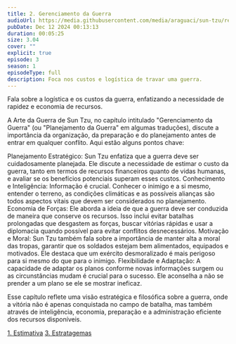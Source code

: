 ```yaml
---
title: 2. Gerenciamento da Guerra
audioUrl: https://media.githubusercontent.com/media/araguaci/sun-tzu/refs/heads/main/public/audio/03-cap-02-gerenciamento-da-guerra.mp3
pubDate: Dec 12 2024 00:13:13
duration: 00:05:25
size: 3.04
cover: ""
explicit: true
episode: 3
season: 1
episodeType: full
description: Foca nos custos e logística de travar uma guerra.
---
```

Fala sobre a logística e os custos da guerra, enfatizando a necessidade de rapidez e economia de recursos.

A Arte da Guerra de Sun Tzu, no capítulo intitulado "Gerenciamento da Guerra" (ou "Planejamento da Guerra" em algumas traduções), discute a importância da organização, da preparação e do planejamento antes de entrar em qualquer conflito. Aqui estão alguns pontos chave:

Planejamento Estratégico: Sun Tzu enfatiza que a guerra deve ser cuidadosamente planejada. Ele discute a necessidade de estimar o custo da guerra, tanto em termos de recursos financeiros quanto de vidas humanas, e avaliar se os benefícios potenciais superam esses custos.
Conhecimento e Inteligência: Informação é crucial. Conhecer o inimigo e a si mesmo, entender o terreno, as condições climáticas e as possíveis alianças são todos aspectos vitais que devem ser considerados no planejamento.
Economia de Forças: Ele aborda a ideia de que a guerra deve ser conduzida de maneira que conserve os recursos. Isso inclui evitar batalhas prolongadas que desgastem as forças, buscar vitórias rápidas e usar a diplomacia quando possível para evitar conflitos desnecessários.
Motivação e Moral: Sun Tzu também fala sobre a importância de manter alta a moral das tropas, garantir que os soldados estejam bem alimentados, equipados e motivados. Ele destaca que um exército desmoralizado é mais perigoso para si mesmo do que para o inimigo.
Flexibilidade e Adaptação: A capacidade de adaptar os planos conforme novas informações surgem ou as circunstâncias mudam é crucial para o sucesso. Ele aconselha a não se prender a um plano se ele se mostrar ineficaz.

Esse capítulo reflete uma visão estratégica e filosófica sobre a guerra, onde a vitória não é apenas conquistada no campo de batalha, mas também através de inteligência, economia, preparação e a administração eficiente dos recursos disponíveis.

<div class="text-center mt-16">
  <a class="btn btn-accent mt-9" href="/episode/post02">1. Estimativa</a>
  <a class="btn btn-accent mt-9" href="/episode/post04">3. Estratagemas</a>
</div>